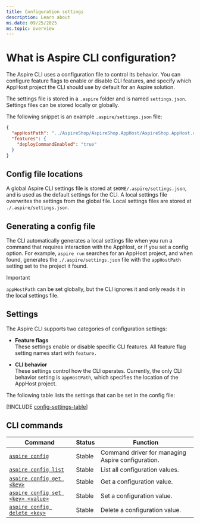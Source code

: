 ```yaml
---
title: Configuration settings
description: Learn about 
ms.date: 09/25/2025
ms.topic: overview
---
```


# What is Aspire CLI configuration?

The Aspire CLI uses a configuration file to control its behavior. You can configure feature flags to enable or disable CLI features, and specify which AppHost project the CLI should use by default for an Aspire solution.

The settings file is stored in a `.aspire` folder and is named `settings.json`. Settings files can be stored locally or globally.

The following snippet is an example `.aspire/settings.json` file:

```json
{
  "appHostPath": "../AspireShop/AspireShop.AppHost/AspireShop.AppHost.csproj",
  "features": {
    "deployCommandEnabled": "true"
  }
}
```

## Config file locations

A global Aspire CLI settings file is stored at `$HOME/.aspire/settings.json`, and is used as the default settings for the CLI. A local settings file overwrites the settings from the global file. Local settings files are stored at `./.aspire/settings.json`.

## Generating a config file

The CLI automatically generates a local settings file when you run a command that requires interaction with the AppHost, or if you set a config option. For example, `aspire run` searches for an AppHost project, and when found, generates the `./.aspire/settings.json` file with the `appHostPath` setting set to the project it found.

> [!IMPORTANT]
> `appHostPath` can be set globally, but the CLI ignores it and only reads it in the local settings file.

## Settings

The Aspire CLI supports two categories of configuration settings:

- **Feature flags**\
These settings enable or disable specific CLI features. All feature flag setting names start with `feature.`

- **CLI behavior**\
These settings control how the CLI operates. Currently, the only CLI behavior setting is `appHostPath`, which specifies the location of the AppHost project.

The following table lists the settings that can be set in the config file:

[!INCLUDE [config-settings-table](../cli-reference/includes/config-settings-table.md)]

## CLI commands

| Command | Status | Function |
|--|--|--|
| [`aspire config`](../cli-reference/aspire-config-list.md) | Stable | Command driver for managing Aspire configuration. |
| [`aspire config list`](../cli-reference/aspire-config-list.md) | Stable | List all configuration values. |
| [`aspire config get <key>`](../cli-reference/aspire-config-get.md) | Stable | Get a configuration value. |
| [`aspire config set <key> <value>`](../cli-reference/aspire-config-set.md) | Stable | Set a configuration value. |
| [`aspire config delete <key>`](../cli-reference/aspire-config-delete.md) | Stable | Delete a configuration value. |
